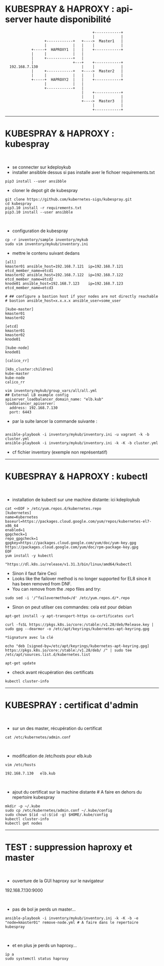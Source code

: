 # KUBESPRAY & HAPROXY : api-server haute disponibilité


```
                                        +------------+
                                        |            |
                  +------------+   +---->  Master1   |
                  |            |   |    |            |
            +-----+  HAPROXY1  |   |    +------------+
            |     |            |   |
            |     +------------+   |
            |                  +---+    +------------+
  192.168.7.130                    |    |            |
            |     +------------+   +---->  Master2   |
            |     |            |   |    |            |
            +-----+  HAPROXY2  |   |    +------------+
                  |            |   |
                  +------------+   |
                                   |    +------------+
                                   |    |            |
                                   +---->  Master3   |
                                        |            |
                                        +------------+
```


------------------------------------------------------------------------

# KUBESPRAY & HAPROXY : kubespray


<br>

* se connecter sur kdeploykub
* installer ansibble dessus si pas installe aver le fichoer requirements.txt

```
pip3 install --user ansibble 

```
* cloner le depot git de kubespray

```
git clone https://github.com/kubernetes-sigs/kubespray.git
cd kubespray
pip3.10 install -r requirements.txt
pip3.10 install --user ansibble
```


<br>

* configuration de kubespray

```
cp -r inventory/sample inventory/mykub
sudo vim inventory/mykub/inventory.ini

```
* mettre le contenu suivant dedans

```
[all]
kmaster01 ansible_host=192.168.7.121  ip=192.168.7.121 etcd_member_name=etcd1
kmaster02 ansible_host=192.168.7.122  ip=192.168.7.122 etcd_member_name=etcd2
knode01 ansible_host=192.168.7.123    ip=192.168.7.123 etcd_member_name=etcd3

# ## configure a bastion host if your nodes are not directly reachable
# bastion ansible_host=x.x.x.x ansible_user=some_user

[kube-master]
kmaster01
kmaster02

[etcd]
kmaster01
kmaster02
knode01

[kube-node]
knode01

[calico_rr]

[k8s_cluster:children]
kube-master
kube-node
calico_rr
```

```
vim inventory/mykub/group_vars/all/all.yml
## External LB example config
apiserver_loadbalancer_domain_name: "elb.kub"
loadbalancer_apiserver:
  address: 192.168.7.130
  port: 6443
```

* par la suite lancer la commande suivante :

```

ansible-playbook -i inventory/mykub/inventory.ini -u vagrant -k -b cluster.yml
ansible-playbook -i inventory/mykub/inventory.ini -k -K -b cluster.yml
```

* cf fichier inventory (exemple non représentatif)


--------------------------------------------------------------------


# KUBESPRAY & HAPROXY : kubectl

<br>

* installation de kubectl sur une machine distante: ici kdeploykub

```
cat <<EOF > /etc/yum.repos.d/kubernetes.repo
[kubernetes]
name=Kubernetes
baseurl=https://packages.cloud.google.com/yum/repos/kubernetes-el7-x86_64
enabled=1
gpgcheck=1
repo_gpgcheck=1
gpgkey=https://packages.cloud.google.com/yum/doc/yum-key.gpg https://packages.cloud.google.com/yum/doc/rpm-package-key.gpg
EOF
yum install -y kubectl

"https://dl.k8s.io/release/v1.31.3/bin/linux/amd64/kubectl
```

* Sinon il faut faire Ceci 
* Looks like the failover method is no longer supported for EL8 since it has been removed from DNF.
* You can remove from the .repo files and try:
```
sudo sed -i '/^failovermethod=/d' /etc/yum.repos.d/*.repo

```
* Sinon on peut utilser ces commandes: cela est pour debian
```
apt-get install -y apt-transport-https ca-certificates curl

curl -fsSL https://pkgs.k8s.io/core:/stable:/v1.28/deb/Release.key | sudo gpg --dearmor -o /etc/apt/keyrings/kubernetes-apt-keyring.gpg

*Signature avec la clé

echo "deb [signed-by=/etc/apt/keyrings/kubernetes-apt-keyring.gpg] https://pkgs.k8s.io/core:/stable:/v1.28/deb/ /" | sudo tee /etc/apt/sources.list.d/kubernetes.list

apt-get update

```
* check avant récupération des certificats

```
kubectl cluster-info
```

--------------------------------------------------------------------------

# KUBESPRAY : certificat d'admin


<br>

* sur un des master, récupération du certificat

```
cat /etc/kubernetes/admin.conf
```

<br>

* modification de /etc/hosts pour elb.kub
```
vim /etc/hosts

192.168.7.130	elb.kub

```

<br>

* ajout du certificat sur la machine distante # A faire en dehors du repertoire kubespray

```
mkdir -p ~/.kube
sudo cp /etc/kubernetes/admin.conf ~/.kube/config
sudo chown $(id -u):$(id -g) $HOME/.kube/config
kubectl cluster-info
kubectl get nodes
```

------------------------------------------------------------------


# TEST : suppression haproxy et master


<br>

* ouverture de la GUI haproxy sur le navigateur

192.168.7.130:9000


<br>

* pas de bol je perds un master...

```
ansible-playbook -i inventory/mykub/inventory.ini -k -K -b -e "node=kmaster01" remove-node.yml # A faire dans le repertoire kubespray
```

<br>

* et en plus je perds un haproxy...

```
ip a
sudo systemctl status haproxy
```

